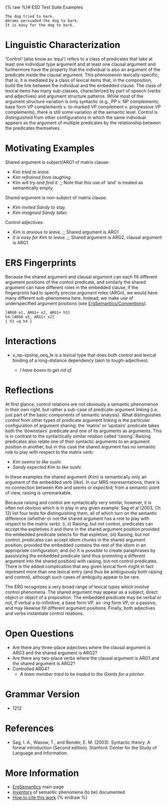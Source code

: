 {% raw %}# ESD Test Suite Examples

    The dog tried to bark.
    Abrams persuaded the dog to bark.
    It is easy for the dog to bark.

# Linguistic Characterization

‘Control’ (also know as ‘equi’) refers to a class of predicates that
take at least one individual type argument and at least one clausal
argument and furthermore have the property that the individual is also
an argument of the predicate inside the clausal argument. This
phenomenon lexically-specific, that is, it is mediated by a class of
lexical items that, in the composition, build the link between the
individual and the embedded clause. The class of lexical items has many
sub-classes, characterized by part of speech (verbs and adjectives) and
argument structure patterns. While most of the argument structure
variation is only syntactic (e.g., PP v. NP complements; base form VP
complements v. *to*-marked VP complement v. progressive VP complements),
there is still some variation at the semantic level. Control is
distinguished from other configurations in which the same individual
appears as the argument of multiple predicates by the relationship
between the predicates themselves.

# Motivating Examples

Shared argument is subject/ARG1 of matrix clause:

- *Kim tried to leave.*
- *Kim refrained from laughing.*
- *Kim will try and find it.* ;; Note that this use of ‘and’ is
treated as semantically empty.

Shared argument is non-subject of matrix clause:

- *Kim invited Sandy to stay.*
- *Kim imagined Sandy taller.*

Control adjectives:

- *Kim is anxious to leave.* ;; Shared argument is ARG1
- *It is easy for Kim to leave.* ;; Shared argument is ARG2, clausal
argument is ARG1

# ERS Fingerprints

Because the shared argument and clausal argument can each fill different
argument positions of the control predicate, and similarly the shared
argument can have different roles in the embedded clause, if the
fingerprints had to specify precise argument roles (ARGn), we would have
many different sub-phenomena here. Instead, we make use of
underspecified argument positions (see
[ErgSemantics/Conventions](ErgSemantics_Conventions)).

    [ARG0 e1, ARG1+ x2, ARG1+ h3]
    h4:[ARG0 e5, ARG1+ x2]
    { h3 =q h4 }

# Interactions

- v\_np-vpslnp\_oeq\_le is a lexical type that does both control and
lexical binding of a long-distance dependency (akin to
*tough*-adjectives).
  
  - *I have boxes to get rid of.*

# Reflections

At first glance, control relations are not obviously a semantic
phenomenon in their own right, but rather a sub-case of
predicate-argument linking (i.e. just part of the basic components of
semantic analysis). What distinguishes control from other types of
predicate argument linking is the particular configuration of argument
sharing: the ‘matrix’ or ‘upstairs’ predicate takes both the
‘downstairs’ predicate and one of its arguments as arguments. This is in
contrast to the syntactically similar relation called ‘raising’. Raising
predicates also relate one of their syntactic arguments to an argument
position in another, but in this case the shared argument has no
semantic role to play with respect to the matrix verb:

- *Kim seems to like sushi.*
- *Sandy expected Kim to like sushi.*

In these examples the shared argument (*Kim*) is semantically only an
argument of the embedded verb (*like*). In our MRS representations,
there is no connection between *Kim* and *seems* or *expected*; from a
semantic point of view, raising is unremarkable.

Because raising and control are syntactically very similar, however, it
is often not obvious which is in play in any given example. Sag et al
(2003, Ch 12) list four tests for distinguishing them, all of which turn
on the semantic difference (whether or not the shared argument has a
role to play with respect to the matrix verb): (i, ii) Raising, but not
control, predicates can accept the expletives *it* and *there* in the
shared argument position provided the embedded predicate selects for
that expletive; (iii) Raising, but not control, predicates can accept
idiom chunks in the shared argument position, provided the embedded
contains the rest of the idiom in an appropriate configuration; and (iv)
It is possible to create paraphrases by passivizing the embedded
predicate (and thus promoting a different argument into the shared
position) with raising, but not control predicates. There is the added
complication that any given lexical form might in fact represent more
than one lexical entry (and thus be ambiguously both raising and
control), although such cases of ambiguity appear to be rare.

The ERG recognizes a very broad range of lexical types which involve
control phenomena. The shared argument may appear as a subject, direct
object or object of a preposition. The embedded predicate may be verbal
or not, if verbal a *to*-infinitive, a base form VP, an *-ing* form VP,
or a passive, and may likewise fill different argument positions.
Finally, both adjectives and verbs instantiate control relations.

# Open Questions

- Are there any three-place adjectives where the clausal argument is
ARG3 and the shared argument is ARG2?
- Are there any two-place verbs where the clausal argument is ARG1 and
the shared argument is ARG2?
- Controlled ARG4?
  - *A team member tried to be traded to the Giants for a pitcher.*

# Grammar Version

- 1212

# References

- Sag, I. A., Wasow, T., and Bender, E. M. (2003). Syntactic theory: A
formal introduction (Second edition). Stanford: Center for the Study
of Language and Information.

# More Information

- [ErgSemantics](ErgSemantics) main page
- [Inventory](ErgSemantics_Inventory) of semantic phenomena (to be)
documented
- [How to cite this work](ErgSemantics_HowToCite)
{% endraw %}